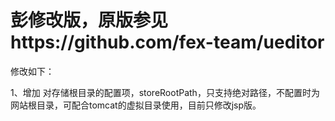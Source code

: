 彭修改版，原版参见https://github.com/fex-team/ueditor
===
修改如下：

1、增加 对存储根目录的配置项，storeRootPath，只支持绝对路径，不配置时为网站根目录，可配合tomcat的虚拟目录使用，目前只修改jsp版。
